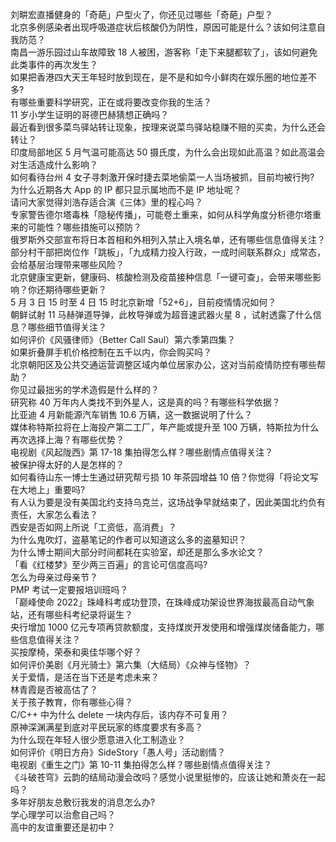 刘畊宏直播健身的「奇葩」户型火了，你还见过哪些「奇葩」户型？  
北京多例感染者出现呼吸道症状后核酸仍为阴性，原因可能是什么？该如何注意自我防范？  
南昌一游乐园过山车故障致 18 人被困，游客称「走下来腿都软了」，该如何避免此类事件的再次发生？  
如果把香港四大天王年轻时放到现在，是不是和如今小鲜肉在娱乐圈的地位差不多?  
有哪些重要科学研究，正在或将要改变你我的生活？  
11 岁小学生证明的哥德巴赫猜想正确吗？  
最近看到很多菜鸟驿站转让现象，按理来说菜鸟驿站稳赚不赔的买卖，为什么还会转让？  
印度局部地区 5 月气温可能高达 50 摄氏度，为什么会出现如此高温？如此高温会对生活造成什么影响？  
如何看待台州 4 女子寻刺激开保时捷去菜地偷菜一人当场被抓，目前均被行拘?  
为什么近期各大 App 的 IP 都只显示属地而不是 IP 地址呢？  
请问大家觉得刘浩存适合演《三体》里的程心吗？  
专家警告德尔塔毒株「隐秘传播」，可能卷土重来，如何从科学角度分析德尔塔重来的可能性？哪些措施可以预防？  
俄罗斯外交部宣布将日本首相和外相列入禁止入境名单，还有哪些信息值得关注？  
部分村干部把岗位作「跳板」，「九成精力投入行政，一成时间联系群众」成常态，会给基层治理带来哪些风险？  
北京健康宝更新，健康码、核酸检测及疫苗接种信息「一键可查」，会带来哪些影响？你还期待哪些更新？  
5 月 3 日 15 时至 4 日 15 时北京新增「52+6」，目前疫情情况如何？  
朝鲜试射 11 马赫弹道导弹，此枚导弹或为超音速武器火星 8 ，试射透露了什么信息？哪些细节值得关注？  
如何评价《风骚律师》（Better Call Saul）第六季第四集？  
如果折叠屏手机价格控制在五千以内，你会购买吗？  
北京朝阳区及公共交通运营调整区域内单位居家办公，这对当前疫情防控有哪些帮助？  
你见过最拙劣的学术造假是什么样的？  
研究称 40 万年内人类找不到外星人，这是真的吗？有哪些科学依据？  
比亚迪 4 月新能源汽车销售 10.6 万辆，这一数据说明了什么？  
媒体称特斯拉将在上海投产第二工厂，年产能或提升至 100 万辆，特斯拉为什么再次选择上海？有哪些优势？  
电视剧《风起陇西》第 17-18 集拍得怎么样？哪些剧情点值得关注？  
被保护得太好的人是怎样的？  
如何看待山东一博士生通过研究帮亏损 10 年茶园增益 10 倍？你觉得「将论文写在大地上」重要吗?  
有人认为要是没有美国北约支持乌克兰，这场战争早就结束了，因此美国北约负有责任，大家怎么看法？  
西安是否如网上所说「工资低，高消费」？  
为什么鬼吹灯，盗墓笔记的作者可以知道这么多的盗墓知识？  
为什么博士期间大部分时间都耗在实验室，却还是那么多水论文？  
「看《红楼梦》至少两三百遍」的言论可信度高吗?  
怎么为母亲过母亲节？  
PMP 考试一定要报培训班吗？  
「巅峰使命 2022」珠峰科考成功登顶，在珠峰成功架设世界海拔最高自动气象站，还有哪些科考纪录将诞生？  
央行增加 1000 亿元专项再贷款额度，支持煤炭开发使用和增强煤炭储备能力，哪些信息值得关注？  
买按摩椅，荣泰和奥佳华哪个好？  
如何评价美剧《月光骑士》第六集（大结局）《众神与怪物》？  
关于爱情，是活在当下还是考虑未来？  
林青霞是否被高估了？  
关于孩子教育，你有哪些心得？  
C/C++ 中为什么 delete 一块内存后，该内存不可复用？  
原神深渊满星到底对平民玩家的练度要求有多高？  
为什么现在年轻人很少愿意进入化工制造业？  
如何评价《明日方舟》SideStory「愚人号」活动剧情？  
电视剧《重生之门》第 10-11 集拍得怎么样？哪些剧情点值得关注？  
《斗破苍穹》云韵的结局动漫会改吗？感觉小说里挺惨的，应该让她和萧炎在一起吗？  
多年好朋友总敷衍我发的消息怎么办?  
学心理学可以治愈自己吗？  
高中的友谊重要还是初中？  
